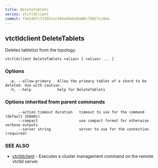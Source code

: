 ```yaml
---
title: DeleteTablets
series: vtctldclient
commit: f4d1487c72392cec566ed9ab39a00c7d027cc8ee
---
```

## vtctldclient DeleteTablets

Deletes tablet(s) from the topology.

```
vtctldclient DeleteTablets <alias> [ <alias> ... ]
```

### Options

```
  -p, --allow-primary   Allow the primary tablet of a shard to be deleted. Use with caution.
  -h, --help            help for DeleteTablets
```

### Options inherited from parent commands

```
      --action_timeout duration   timeout to use for the command (default 1h0m0s)
      --compact                   use compact format for otherwise verbose outputs
      --server string             server to use for the connection (required)
```

### SEE ALSO

* [vtctldclient](../)	 - Executes a cluster management command on the remote vtctld server.

